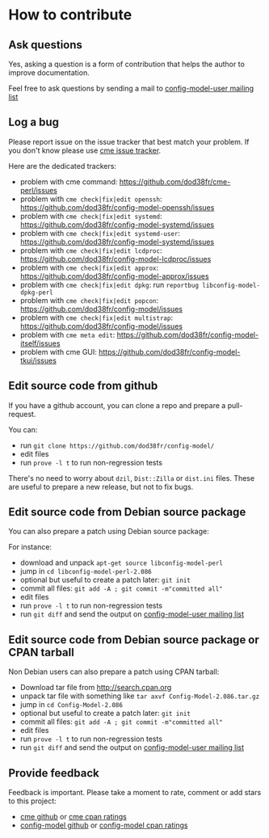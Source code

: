 # How to contribute #

## Ask questions ##

Yes, asking a question is a form of contribution that helps the author
to improve documentation.

Feel free to ask questions by sending a mail to
[config-model-user mailing list](mailto:config-model-users@lists.sourceforge.net)

## Log a bug ##

Please report issue on the issue tracker that best match your problem. If you
don't know please use [cme issue tracker](https://github.com/dod38fr/cme-perl/issues).

Here are the dedicated trackers:

* problem with cme command: https://github.com/dod38fr/cme-perl/issues
* problem with `cme check|fix|edit openssh`: https://github.com/dod38fr/config-model-openssh/issues
* problem with `cme check|fix|edit systemd`: https://github.com/dod38fr/config-model-systemd/issues
* problem with `cme check|fix|edit systemd-user`: https://github.com/dod38fr/config-model-systemd/issues
* problem with `cme check|fix|edit lcdproc`: https://github.com/dod38fr/config-model-lcdproc/issues
* problem with `cme check|fix|edit approx`: https://github.com/dod38fr/config-model-approx/issues
* problem with `cme check|fix|edit dpkg`: run `reportbug libconfig-model-dpkg-perl`
* problem with `cme check|fix|edit popcon`: https://github.com/dod38fr/config-model/issues
* problem with `cme check|fix|edit multistrap`: https://github.com/dod38fr/config-model/issues
* problem with `cme meta edit`: https://github.com/dod38fr/config-model-itself/issues
* problem with cme GUI: https://github.com/dod38fr/config-model-tkui/issues

## Edit source code from github ##

If you have a github account, you can clone a repo and prepare a pull-request.

You can:

* run `git clone https://github.com/dod38fr/config-model/`
* edit files
* run `prove -l t` to run non-regression tests

There's no need to worry about `dzil`, `Dist::Zilla` or `dist.ini`
files. These are useful to prepare a new release, but not to fix bugs.

## Edit source code from Debian source package  ##

You can also prepare a patch using Debian source package:

For instance:

* download and unpack `apt-get source libconfig-model-perl`
* jump in `cd libconfig-model-perl-2.086`
* optional but useful to create a patch later: `git init`
* commit all files: `git add -A ; git commit -m"committed all"`
* edit files
* run `prove -l t` to run non-regression tests
* run `git diff` and send the output on [config-model-user mailing list](mailto:config-model-users@lists.sourceforge.net)


## Edit source code from Debian source package or CPAN tarball ##

Non Debian users can also prepare a patch using CPAN tarball:

* Download tar file from http://search.cpan.org
* unpack tar file with something like `tar axvf Config-Model-2.086.tar.gz`
* jump in `cd Config-Model-2.086`
* optional but useful to create a patch later: `git init`
* commit all files: `git add -A ; git commit -m"committed all"`
* edit files
* run `prove -l t` to run non-regression tests
* run `git diff` and send the output on [config-model-user mailing list](mailto:config-model-users@lists.sourceforge.net)

## Provide feedback ##

Feedback is important. Please take a moment to rate, comment or add
stars to this project:

* [cme github](https://github.com/dod38fr/cme-perl) or [cme cpan ratings](http://cpanratings.perl.org/rate/?distribution=App-Cme)
* [config-model github](https://github.com/dod38fr/config-model) or [config-model cpan ratings](http://cpanratings.perl.org/rate/?distribution=Config::Model)
